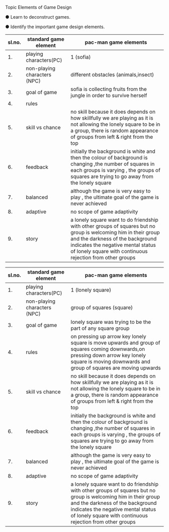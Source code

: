 Topic Elements of Game Design

● Learn to deconstruct games. 

● Identify the important game design elements.

| sl.no. | standard game element        | pac-man game elements                                        |
| ------ | ---------------------------- | ------------------------------------------------------------ |
| 1.     | playing characters(PC)       | 1 (sofia)                                                    |
| 2.     | non-playing characters (NPC) | different obstacles (animals,insect)                         |
| 3.     | goal of game                 | sofia is collecting fruits from the jungle in order to survive herself |
| 4.     | rules                        |                                                              |
| 5.     | skill vs  chance             | no skill because it does depends on how skillfully we are playing as it is not allowing the lonely square to be in a group, there is random appearance of groups from left & right from the top |
| 6.     | feedback                     | initially the background is white and then the colour of background is changing ,the number of squares in each groups is varying , the groups of squares are trying to go away from the lonely square |
| 7.     | balanced                     | although the game is very easy to play , the ultimate goal of the game is never achieved |
| 8.     | adaptive                     | no scope of game adaptivity                                  |
| 9.     | story                        | a lonely square  want to do friendship with other groups of squares but no group is welcoming him in their group and the darkness of the background indicates the negative mental status of lonely square with continuous rejection from other groups |

| sl.no. | standard game element        | pac-man game elements                                        |
| ------ | ---------------------------- | ------------------------------------------------------------ |
| 1.     | playing characters(PC)       | 1 (lonely square)                                            |
| 2.     | non-playing characters (NPC) | group of squares (square)                                    |
| 3.     | goal of game                 | lonely square was trying to be the part of any square group  |
| 4.     | rules                        | on pressing up arrow key lonely square is move  upwards and group of squares  coming downwards,on pressing down arrow key lonely square is moving downwards and group of squares are moving upwards |
| 5.     | skill vs  chance             | no skill because it does depends on how skillfully we are playing as it is not allowing the lonely square to be in a group, there is random appearance of groups from left & right from the top |
| 6.     | feedback                     | initially the background is white and then the colour of background is changing ,the number of squares in each groups is varying , the groups of squares are trying to go away from the lonely square |
| 7.     | balanced                     | although the game is very easy to play , the ultimate goal of the game is never achieved |
| 8.     | adaptive                     | no scope of game adaptivity                                  |
| 9.     | story                        | a lonely square  want to do friendship with other groups of squares but no group is welcoming him in their group and the darkness of the background indicates the negative mental status of lonely square with continuous rejection from other groups |